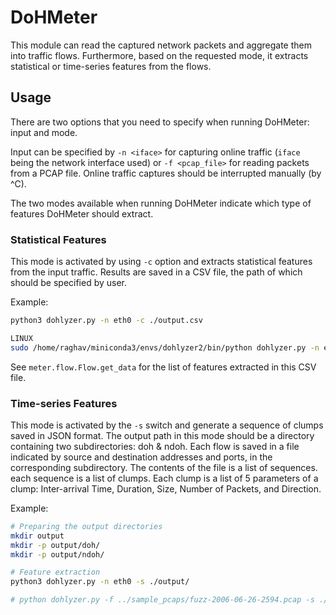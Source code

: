 # DoHMeter
This module can read the captured network packets and aggregate them into traffic flows. Furthermore, based on the requested mode, it extracts statistical or time-series features from the flows.
 
## Usage
There are two options that you need to specify when running DoHMeter: input and mode.

Input can be specified by `-n <iface>` for capturing online traffic (`iface` being the network interface used) or 
`-f <pcap_file>` for reading packets from a PCAP file. Online traffic captures should be interrupted manually (by ^C).

The two modes available when running DoHMeter indicate which type of features DoHMeter should extract.
### Statistical Features
This mode is activated by using `-c` option and extracts statistical features from the input traffic. Results are saved 
in a CSV file, the path of which should be specified by user.

Example:

```bash
python3 dohlyzer.py -n eth0 -c ./output.csv

LINUX
sudo /home/raghav/miniconda3/envs/dohlyzer2/bin/python dohlyzer.py -n enp0s3 -c ./output.csv
```

See `meter.flow.Flow.get_data` for the list of features extracted in this CSV file.

### Time-series Features
This mode is activated by the `-s` switch and generate a sequence of clumps saved in JSON format. The output path in
this mode should be a directory containing two subdirectories: doh & ndoh. Each flow is saved in a file indicated by
source and destination addresses and ports, in the corresponding subdirectory. The contents of the file is a list of 
sequences. each sequence is a list of clumps. Each clump is a list of 5 parameters of a clump: Inter-arrival Time, 
Duration, Size, Number of Packets, and Direction.

Example:
```bash
# Preparing the output directories
mkdir output
mkdir -p output/doh/
mkdir -p output/ndoh/

# Feature extraction
python3 dohlyzer.py -n eth0 -s ./output/

# python dohlyzer.py -f ../sample_pcaps/fuzz-2006-06-26-2594.pcap -s ./output/
```
